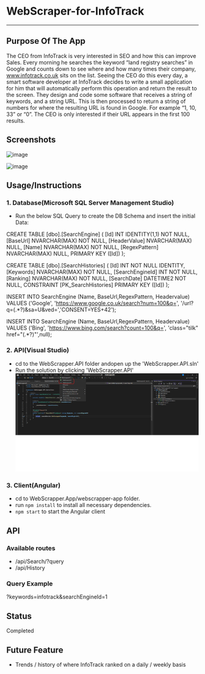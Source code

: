 # WebScraper-for-InfoTrack

---

## Purpose Of The App

The CEO from InfoTrack is very interested in SEO and how this can improve Sales. Every morning he
searches the keyword “land registry searches” in Google and counts down to see where and how many
times their company, www.infotrack.co.uk sits on the list. Seeing the CEO do this every day, a smart
software developer at InfoTrack decides to write a small application for him that will automatically perform
this operation and return the result to the screen. They design and code some software that receives a
string of keywords, and a string URL. This is then processed to return a string of numbers for where the
resulting URL is found in Google. For example “1, 10, 33” or “0”. The CEO is only interested if their URL
appears in the first 100 results.

## Screenshots

![image](https://github.com/Lionel-Wilson/WebScraper-for-InfoTrack/assets/80872669/4c94fa98-f024-4fef-9d79-306841e10ecc)

![image](https://github.com/Lionel-Wilson/WebScraper-for-InfoTrack/assets/80872669/bac057f0-eb0c-4e29-8045-da9b88c49647)

## Usage/Instructions

### 1. Database(Microsoft SQL Server Management Studio)

- Run the below SQL Query to create the DB Schema and insert the initial Data:

CREATE TABLE [dbo].[SearchEngine] (
[Id] INT IDENTITY(1,1) NOT NULL,
[BaseUrl] NVARCHAR(MAX) NOT NULL,
[HeaderValue] NVARCHAR(MAX) NULL,
[Name] NVARCHAR(MAX) NOT NULL,
[RegexPattern] NVARCHAR(MAX) NULL,
PRIMARY KEY ([Id])
);

CREATE TABLE [dbo].[SearchHistories] (
[Id] INT NOT NULL IDENTITY,
[Keywords] NVARCHAR(MAX) NOT NULL,
[SearchEngineId] INT NOT NULL,
[Ranking] NVARCHAR(MAX) NOT NULL,
[SearchDate] DATETIME2 NOT NULL,
CONSTRAINT [PK_SearchHistories] PRIMARY KEY ([Id])
);

INSERT INTO SearchEngine (Name, BaseUrl,RegexPattern, Headervalue)
VALUES ('Google', 'https://www.google.co.uk/search?num=100&q=', '/url?q=(.\*?)&sa=U&ved=','CONSENT=YES+42');

INSERT INTO SearchEngine (Name, BaseUrl,RegexPattern, Headervalue)
VALUES ('Bing', 'https://www.bing.com/search?count=100&q=', 'class="tilk" href="(.\*?)"',null);

### 2. API(Visual Studio)

- cd to the WebScrapper.API folder andopen up the 'WebScrapper.API.sln'
- Run the solution by clicking 'WebScrapper.API'
  ![Alt text](image.png)

### 3. Client(Angular)

- cd to WebScrapper.App/webscrapper-app folder.
- run `npm install` to install all necessary dependencies.
- `npm start` to start the Angular client

## API

### Available routes

- /api/Search/?query
- /api/History

### Query Example

?keywords=infotrack&searchEngineId=1

## Status

Completed

## Future Feature

- Trends / history of where InfoTrack ranked on a daily / weekly basis
